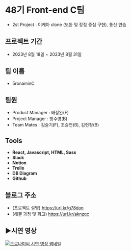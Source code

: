 # 48기 Front-end C팀

- 2st Project : 이케아 clone (보완 및 장점 중심 구현), 통신 연습

## 프로젝트 기간

- 2023년 8월 18일 ~ 2023년 8월 31일

## 팀 이름

- 5ronaminC

## 팀원

- Product Manager : 배정완(F)
- Project Manager : 방수영(B)
- Team Mates : 김슬기(F), 조승연(B), 김현정(B)

## Tools

- **React, Javascript, HTML, Sass**
- **Slack**
- **Notion**
- **Trello**
- **DB Diagram**
- **Github**

## 블로그 주소

- (프로젝트 설명) https://url.kr/g78don
- (해결 과정 및 회고) https://url.kr/aknzqc

## ▶️시연 영상

[![오로나미씨 시연 영상 썸네일](https://github.com/catherine1091/images/blob/main/48-2nd-5ronaminC-frontend/%EC%98%A4%EB%A1%9C%EB%82%98%EB%AF%B8%EC%94%A8%20%EC%8B%9C%EC%97%B0%EC%98%81%EC%83%81%20%EC%8D%B8%EB%84%A4%EC%9D%BC.png?raw=true)](https://youtu.be/qsWBE2RXm2U)
</br>
